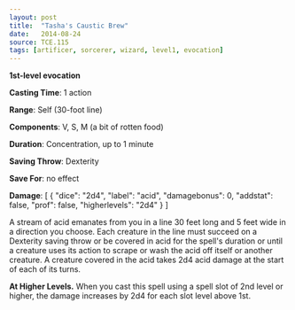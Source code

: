 ```yaml
---
layout: post
title:  "Tasha's Caustic Brew"
date:   2014-08-24
source: TCE.115
tags: [artificer, sorcerer, wizard, level1, evocation]
---
```


**1st-level evocation**

**Casting Time**: 1 action

**Range**: Self (30-foot line)

**Components**: V, S, M (a bit of rotten food)

**Duration**: Concentration, up to 1 minute

**Saving Throw**: Dexterity

**Save For**: no effect

**Damage**: [ { "dice": "2d4", "label": "acid", "damagebonus": 0, "addstat": false, "prof": false, "higherlevels": "2d4" } ]

A stream of acid emanates from you in a line 30 feet long and 5 feet wide in a direction you choose. Each creature in the line must succeed on a Dexterity saving throw or be covered in acid for the spell's duration or until a creature uses its action to scrape or wash the acid off itself or another creature. A creature covered in the acid takes 2d4 acid damage at the start of each of its turns.

**At Higher Levels.** When you cast this spell using a spell slot of 2nd level or higher, the damage increases by 2d4 for each slot level above 1st.